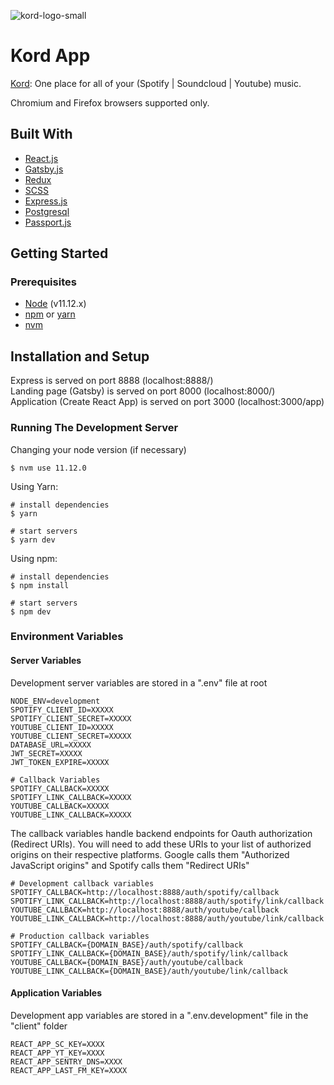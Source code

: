 ![kord-logo-small](https://user-images.githubusercontent.com/22352870/103503036-f198e980-4e07-11eb-94a7-e062e8979d36.png)

# Kord App

[Kord](https://www.kord.app): One place for all of your (Spotify | Soundcloud | Youtube) music. <br/>



Chromium and Firefox browsers supported only.

## Built With

- [React.js](https://reactjs.org/)
- [Gatsby.js](https://www.gatsbyjs.com/)
- [Redux](https://redux.js.org/)
- [SCSS](https://sass-lang.com/)
- [Express.js](https://expressjs.com/)
- [Postgresql](https://www.postgresql.org/)
- [Passport.js](http://www.passportjs.org/)

## Getting Started

### Prerequisites

- [Node](https://nodejs.org/en/) (v11.12.x)
- [npm](https://www.npmjs.com/get-npm) or [yarn](https://classic.yarnpkg.com/en/docs/install)
- [nvm](https://github.com/nvm-sh/nvm#installing-and-updating)

## Installation and Setup

Express is served on port 8888 (localhost:8888/) <br/>
Landing page (Gatsby) is served on port 8000 (localhost:8000/) <br/>
Application (Create React App) is served on port 3000 (localhost:3000/app) <br/>

### Running The Development Server

Changing your node version (if necessary)

```
$ nvm use 11.12.0
```

Using Yarn:

```
# install dependencies
$ yarn

# start servers
$ yarn dev
```

Using npm:

```
# install dependencies
$ npm install

# start servers
$ npm dev
```

### Environment Variables

#### Server Variables
Development server variables are stored in a ".env" file at root

```
NODE_ENV=development
SPOTIFY_CLIENT_ID=XXXXX
SPOTIFY_CLIENT_SECRET=XXXXX
YOUTUBE_CLIENT_ID=XXXXX
YOUTUBE_CLIENT_SECRET=XXXXX
DATABASE_URL=XXXXX
JWT_SECRET=XXXXX
JWT_TOKEN_EXPIRE=XXXXX

# Callback Variables
SPOTIFY_CALLBACK=XXXXX
SPOTIFY_LINK_CALLBACK=XXXXX
YOUTUBE_CALLBACK=XXXXX
YOUTUBE_LINK_CALLBACK=XXXXX
```

The callback variables handle backend endpoints for Oauth authorization (Redirect URIs). You will need to add these URIs to your list of authorized origins on their respective platforms. Google calls them "Authorized JavaScript origins" and Spotify calls them "Redirect URIs"<br>
```
# Development callback variables
SPOTIFY_CALLBACK=http://localhost:8888/auth/spotify/callback
SPOTIFY_LINK_CALLBACK=http://localhost:8888/auth/spotify/link/callback
YOUTUBE_CALLBACK=http://localhost:8888/auth/youtube/callback
YOUTUBE_LINK_CALLBACK=http://localhost:8888/auth/youtube/link/callback
```
```
# Production callback variables
SPOTIFY_CALLBACK={DOMAIN_BASE}/auth/spotify/callback
SPOTIFY_LINK_CALLBACK={DOMAIN_BASE}/auth/spotify/link/callback
YOUTUBE_CALLBACK={DOMAIN_BASE}/auth/youtube/callback
YOUTUBE_LINK_CALLBACK={DOMAIN_BASE}/auth/youtube/link/callback
```

#### Application Variables
Development app variables are stored in a ".env.development" file in the "client" folder

```
REACT_APP_SC_KEY=XXXX
REACT_APP_YT_KEY=XXXX
REACT_APP_SENTRY_DNS=XXXX
REACT_APP_LAST_FM_KEY=XXXX
```
